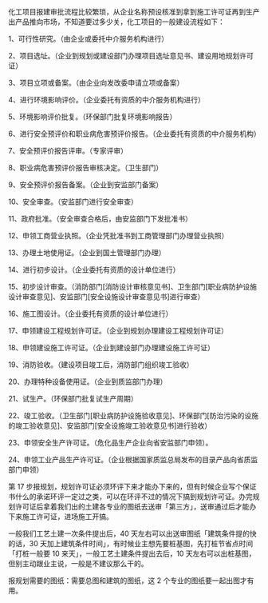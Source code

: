 化工项目报建审批流程比较繁琐，从企业名称预设核准到拿到施工许可证再到生产出产品推向市场，不知道要过多少关，化工项目的一般建设流程如下：

1、可行性研究。（由企业或委托中介服务机构进行）

2、项目选址。（企业到规划或建设部门办理项目选址意见书、建设用地规划许可证）

3、项目立项或备案。（由企业向发改委申请立项或备案）

4、进行环境影响评价。（企业委托有资质的中介服务机构进行）

5、环境影响评价批复。（环保部门批复环境影响报告）

6、进行安全预评价和职业病危害预评价报告。（企业委托有资质的中介服务机构）

7、安全预评价报告评审。（专家评审）

8、职业病危害预评价报告审核决定。（卫生部门）

9、安全预评价报告备案。（企业到安监部门备案）

10、安全审查。（安监部门进行安全审查）

11、政府批准。（安全审查合格后，由安监部门下发批准书）

12、申领工商营业执照。（企业凭批准书到工商管理部门办理营业执照）

13、办理土地使用证。（企业到国土管理部门办理）

14、进行初步设计。（企业委托有资质的设计单位进行）

15、初步设计审查。（消防部门[消防设计审核意见书]、卫生部门[职业病防护设施设计审查意见]、安监部门[安全设施设计审查意见书]进行审查）

16、施工图设计。（企业委托有资质的设计单位进行）

17、申领建设工程规划许可证。（企业到规划办理建设工程规划许可证）

18、申领建设施工许可证。（企业到建设部门办理建设施工许可证）

19、消防验收。（建设项目竣工后，消防部门组织竣工验收）

20、办理特种设备使用证。（企业到质监部门办理）

21、试生产。（环保部门批复试生产周期）

22、竣工验收。（卫生部门[职业病防护设施验收意见]、环保部门[防治污染的设施的竣工验收意见]、安监部门[安全设施竣工验收意见书]进行验收）

23、申领安全生产许可证。（危化品生产企业向省安监部门申领）。

24、申领工业产品生产许可证。（企业根据国家质监总局发布的目录产品向省质监部门申领）

第 17 步报规划，规划许可证必须环评下来才能办下来的，但有时候企业写个保证书什么的承诺环评一定过之类，可以在环评不过的情况下搞到规划许可证。办完规划许可证后拿着我们出的土建各专业的图纸去送审「第三方」，送审通过后才能办下来施工许可证，进场施工开搞。

一般我们工艺土建一次条件提出后，40 天左右可以出送审图纸「建筑条件提的快的话，30 天加上建筑条件时间」，有时候业主想先要桩基图，先打桩节省点时间「打桩一般要 10 来天」，一般工艺土建条件提出去后，10 天左右可以出桩基图，但别主动跟业主说，一般是不建议那么干的。

报规划需要的图纸：需要总图和建筑的图纸，这 2 个专业的图纸要一起出图才有用。


